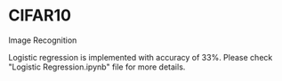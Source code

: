 # CIFAR10
Image Recognition


Logistic regression is implemented with accuracy of 33%. Please check "Logistic Regression.ipynb" file for more details.
